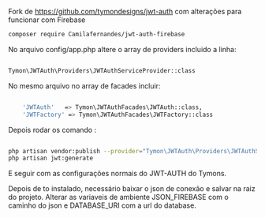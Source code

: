Fork de https://github.com/tymondesigns/jwt-auth com alterações para funcionar com Firebase


```bash
composer require Camilafernandes/jwt-auth-firebase
```
No arquivo config/app.php altere o array de providers incluido a linha:

```bash

Tymon\JWTAuth\Providers\JWTAuthServiceProvider::class

```

No mesmo arquivo no array de facades incluir:

```bash

    'JWTAuth'   => Tymon\JWTAuthFacades\JWTAuth::class,
    'JWTFactory' => Tymon\JWTAuthFacades\JWTFactory::class

```

Depois rodar os comando :


```bash

php artisan vendor:publish --provider="Tymon\JWTAuth\Providers\JWTAuthServiceProvider"
php artisan jwt:generate

```

E seguir com as configurações normais do JWT-AUTH do Tymons.

Depois de to instalado, necessário baixar o json de conexão e salvar na raiz do projeto.
Alterar as variaveis de ambiente JSON_FIREBASE com o caminho do json e DATABASE_URI com a url do database.

